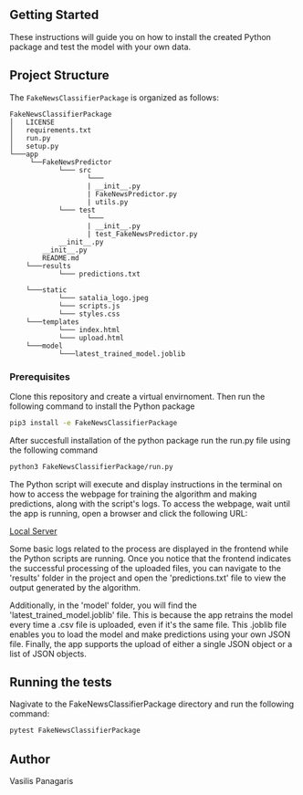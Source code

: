 ## Getting Started

These instructions will guide you on how to install the created Python package and test the model with your own data.

## Project Structure

The `FakeNewsClassifierPackage` is organized as follows:

```
FakeNewsClassifierPackage
│   LICENSE
│   requirements.txt
│   run.py
│   setup.py
└───app
     └──FakeNewsPredictor
            └─── src
                   └───
                   | __init__.py
                   | FakeNewsPredictor.py
                   | utils.py
            └─── test
                   └───
                   | __init__.py
                   | test_FakeNewsPredictor.py 
            __init__.py
        __init__.py
        README.md
    └───results
            └─── predictions.txt 
    
    └───static
            └─── satalia_logo.jpeg
            └─── scripts.js
            └─── styles.css
    └───templates
            └─── index.html
            └─── upload.html
    └───model
            └───latest_trained_model.joblib
```


### Prerequisites

Clone this repository and create a virtual envirnoment. Then run the following command to install the Python package

```bash
pip3 install -e FakeNewsClassifierPackage
```

After succesfull installation of the python package run the run.py file using the following command
```bash
python3 FakeNewsClassifierPackage/run.py
```

The Python script will execute and display instructions in the terminal on how to access the webpage for training the algorithm and making predictions, along with the script's logs. To access the webpage, wait until the app is running, open a browser and click the following URL:

[Local Server](http://127.0.0.1:5000)

Some basic logs related to the process are displayed in the frontend while the Python scripts are running. Once you notice that the frontend indicates the successful processing of the uploaded files, you can navigate to the 'results' folder in the project and open the 'predictions.txt' file to view the output generated by the algorithm.

Additionally, in the 'model' folder, you will find the 'latest_trained_model.joblib' file. This is because the app retrains the model every time a .csv file is uploaded, even if it's the same file. This .joblib file enables you to load the model and make predictions using your own JSON file. Finally, the app supports the upload of either a single JSON object or a list of JSON objects.

## Running the tests

Nagivate to the FakeNewsClassifierPackage directory and run the following command:

```bash
pytest FakeNewsClassifierPackage
```

## Author

Vasilis Panagaris


